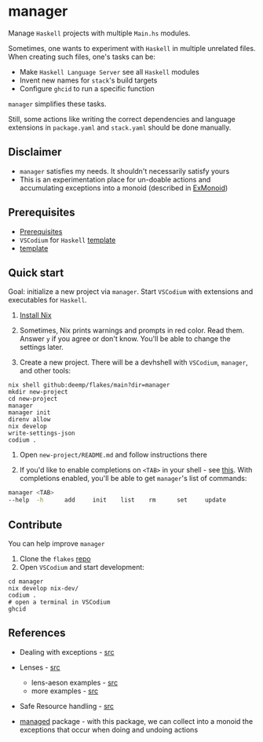# manager

Manage `Haskell` projects with multiple `Main.hs` modules.

Sometimes, one wants to experiment with `Haskell` in multiple unrelated files. When creating such files, one's tasks can be:

- Make `Haskell Language Server` see all `Haskell` modules
- Invent new names for `stack`'s build targets
- Configure `ghcid` to run a specific function

`manager` simplifies these tasks.

Still, some actions like writing the correct dependencies and language extensions in `package.yaml` and `stack.yaml` should be done manually.

## Disclaimer

- `manager` satisfies my needs. It shouldn't necessarily satisfy yours
- This is an experimentation place for un-doable actions and accumulating exceptions into a monoid (described in [ExMonoid](src/ExMonoid.hs))

## Prerequisites

- [Prerequisites](https://github.com/deemp/flakes#prerequisites)
- `VSCodium` for `Haskell` [template](https://github.com/deemp/flakes/tree/main/templates/codium/haskell#readme)
- [template](./template/README.md)

## Quick start

Goal: initialize a new project via `manager`. Start `VSCodium` with extensions and executables for `Haskell`.

1. [Install Nix](https://github.com/br4ch1st0chr0n3/flakes/blob/main/README/InstallNix.md)

1. Sometimes, Nix prints warnings and prompts in red color. Read them. Answer `y` if you agree or don't know. You'll be able to change the settings later.

1. Create a new project. There will be a devhshell with `VSCodium`, `manager`, and other tools:

```console
nix shell github:deemp/flakes/main?dir=manager
mkdir new-project
cd new-project
manager
manager init
direnv allow
nix develop
write-settings-json
codium .
```

1. Open `new-project/README.md` and follow instructions there

1. If you'd like to enable completions on `<TAB>` in your shell - see [this](https://github.com/pcapriotti/optparse-applicative#bash-zsh-and-fish-completions). With completions enabled, you'll be able to get `manager`'s list of commands:

  ```sh
  manager <TAB>
  --help  -h      add     init    list    rm      set     update
  ```

## Contribute

You can help improve `manager`

1. Clone the `flakes` [repo](https://github.com/deemp/flakes)
1. Open `VSCodium` and start development:

  ```console
  cd manager
  nix develop nix-dev/
  codium .
  # open a terminal in VSCodium
  ghcid
  ```

## References

- Dealing with exceptions - [src](http://www.mega-nerd.com/erikd/Blog/CodeHacking/Haskell/what_do_you_mean.html)

- Lenses - [src](https://en.wikibooks.org/wiki/Haskell/Lenses_and_functional_references)
  - lens-aeson examples - [src](https://github.com/danidiaz/lens-aeson-examples/blob/master/src/Data/Aeson/Lens/Examples.hs)
  - more examples - [src](https://www.snoyman.com/blog/2017/05/playing-with-lens-aeson/)

- Safe Resource handling - [src](https://mmhaskell.com/blog/2022/6/23/resources-and-bracket)

- [managed](https://hackage.haskell.org/package/managed-1.0.9) package - with this package, we can collect into a monoid the exceptions that occur when doing and undoing actions
